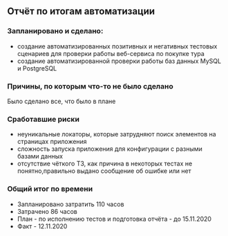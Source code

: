 ## Отчёт по итогам автоматизации 

### Запланировано и сделано:

* создание автоматизированных позитивных и негативных тестовых сценариев 
для проверки работы веб-сервиса по покупке тура
* создание автоматизированной проверки работы баз данных MySQL и PostgreSQL

### Причины, по которым что-то не было сделано

Было сделано все, что было в плане

### Сработавшие риски

* неуникальные локаторы, которые затрудняют поиск элементов на страницах приложения
* сложность запуска приложения для конфигурации с разными базами данных
* отсутствие чёткого ТЗ, как причина в некоторых тестах не понятно,правильно выдано сообщение 
об ошибке или нет


### Общий итог по времени

* Запланировано затратить 110 часов
* Затрачено 86 часов
* План - по исполнению тестов и подготовка отчёта - до 15.11.2020
* Факт - 12.11.2020
